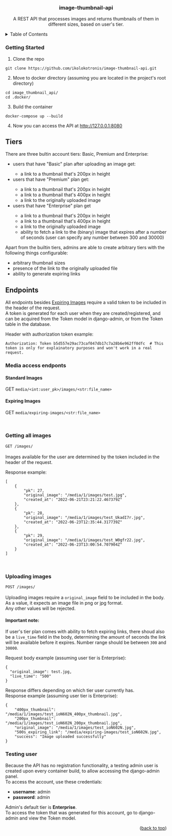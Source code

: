 <div id="top"></div>

<h3 align="center">image-thumbnail-api</h1>
<p align="center">A REST API that processes images and returns thumbnails of them in different sizes, based on user's tier.</p>

<details>
  <summary>Table of Contents</summary>
  <ol>
    <li>
      <a href="#getting-started">Getting Started</a>
    </li>
    <li><a href="#tiers">Tiers</a></li>
    <li><a href="#endpoints">Endpoints</a></li>
    <li><a href="#testing-user">Testing user</a></li>
  </ol>
</details>

### Getting Started

1. Clone the repo
  ```
  git clone https://github.com/ikolokotronis/image-thumbnail-api.git
  ```
2. Move to docker directory (assuming you are located in the project's root directory)
  ```
  cd image_thumbnail_api/
  cd .docker/
  ```
3. Build the container
  ```
  docker-compose up --build
  ```
4. Now you can access the API at http://127.0.0.1:8080

## Tiers

There are three bultin account tiers: Basic, Premium and Enterprise:
<ul>
<li>users that have "Basic" plan after uploading an image get: </li>
<ul>
<li>a link to a thumbnail that's 200px in height</li>
</ul>
<li>users that have "Premium" plan get:</li>
<ul>
<li>a link to a thumbnail that's 200px in height</li>
<li>a link to a thumbnail that's 400px in height</li>
<li>a link to the originally uploaded image</li>
</ul>
<li>users that have "Enterprise" plan get</li>
<ul>
<li>a link to a thumbnail that's 200px in height</li>
<li>a link to a thumbnail that's 400px in height</li>
<li>a link to the originally uploaded image</li>
<li>ability to fetch a link to the (binary) image that expires after a number of seconds (user can specify any number between 300 and 30000)</li>
</ul>
</ul>

Apart from the builtin tiers, admins are able to create arbitrary tiers with the following things configurable:
* arbitrary thumbnail sizes
* presence of the link to the originally uploaded file
* ability to generate expiring links


## Endpoints

All endpoints besides <a href="#expiring-images">Expiring Images</a> require a valid token to be included in the header of the
request.   
A token is generated for each user when they are created/registered, and can be acquired from the Token model in django-admin, 
or from the Token table in the database.  
  
Header with authorization token example: 
```
Authorization: Token b5d557e29ac73caf047db17c7a28b6e962ff0dfc  # This token is only for explainatory purposes and won't work in a real request.
```

### Media access endponts

#### Standard Images
GET `media/<int:user_pk>/images/<str:file_name>`

#### Expiring Images
GET `media/expiring-images/<str:file_name>`

<br/>

### Getting all images
`GET /images/`
<br/>
<br/>
Images available for the user are determined by the token included in the header of the request.  

Response example:
```
[
    {
        "pk": 27,
        "original_image": "/media/1/images/test.jpg",
        "created_at": "2022-06-21T23:21:22.467379Z"
    },
    {
        "pk": 28,
        "original_image": "/media/1/images/test_UkadI7r.jpg",
        "created_at": "2022-06-23T12:35:44.317739Z"
    },
    {
        "pk": 29,
        "original_image": "/media/1/images/test_W0gfr22.jpg",
        "created_at": "2022-06-23T13:00:54.707904Z"
    }
]
```

<br/>

### Uploading images
`POST /images/`
<br/>
<br/>
Uploading images require a `original_image` field to be included in the body.  As a value, it expects an image file in png or jpg format.  
Any other values will be rejected.  
#### Important note:
If user's tier plan comes with ability to fetch expiring links, there shoud also be a `live_time` field in the body, 
determining the amount of seconds the link will be available before it expires. Number range should be between `300` and `30000`.  
  
Request body example (assuming user tier is Enterprise):

```
{
  "original_image": test.jpg,
  "live_time": "500"
}
```
Response differs depending on which tier user currently has.  
Response example (assuming user tier is Enterprise):  
```
{
    "400px_thumbnail": "/media/1/images/test_ioN602N_400px_thumbnail.jpg",
    "200px_thumbnail": "/media/1/images/test_ioN602N_200px_thumbnail.jpg",
    "original_image": "/media/1/images/test_ioN602N.jpg",
    "500s_expiring_link": "/media/expiring-images/test_ioN602N.jpg",
    "success": "Image uploaded successfully"
}
```

### Testing user
Because the API has no registration functionality, a testing admin user is created upon every container build, to allow accessing the django-admin panel.   
To access the account, use these credentials:  
* <b>username</b>: admin  
* <b>password</b>: admin  
  
Admin's default tier is <b>Enterprise</b>.  
To access the token that was generated for this account, go to django-admin and view the Token model.  

<p align="right">(<a href="#top">back to top</a>)</p>
